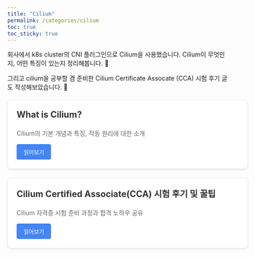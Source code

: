 ```yaml
---
title: "Cilium"
permalink: /categories/cilium
toc: true
toc_sticky: true
---
```


<p>회사에서 k8s cluster의 CNI 플러그인으로 Cilium을 사용했습니다. Cilium이 무엇인지, 어떤 특징이 있는지 정리해봅니다. 🚀</p>
<p>그리고 cilium을 공부할 겸 준비한 Cilium Certificate Assocate (CCA) 시험 후기 글도 작성해보았습니다. 🎉</p>

<div class="cards">
  <div class="card">
    <h3>What is Cilium?</h3>
    <p>Cilium의 기본 개념과 특징, 작동 원리에 대한 소개</p>
    <a href="/2025/10/27/what-is-cilium/" class="btn">읽어보기</a>
  </div>

  <div class="card">
    <h3>Cilium Certified Associate(CCA) 시험 후기 및 꿀팁</h3>
    <p>Cilium 자격증 시험 준비 과정과 합격 노하우 공유</p>
    <a href="/2025/10/27/cilium-certificate-review/" class="btn">읽어보기</a>
  </div>
</div>

<style>
.cards {
  display: flex;
  flex-direction: column;
  gap: 20px;
  margin: 20px 0;
}

.card {
  border: 1px solid #eee;
  border-radius: 8px;
  padding: 20px;
  background-color: #fff;
  box-shadow: 0 2px 5px rgba(0,0,0,0.1);
  transition: transform 0.2s ease-in-out;
  width: 100%;
}

.card:hover {
  transform: translateY(-3px);
  box-shadow: 0 5px 15px rgba(0,0,0,0.1);
}

.card h3 {
  margin-top: 0;
  color: #333;
  font-size: 1.4em;
}

.card p {
  color: #666;
  margin-bottom: 15px;
  font-size: 1em;
}

.btn {
  display: inline-block;
  background-color: #4285F4;
  color: white !important;
  padding: 8px 16px;
  border-radius: 4px;
  text-decoration: none;
  font-size: 0.9em;
  transition: background-color 0.2s;
}

.btn:hover {
  background-color: #3367D6;
}
</style>